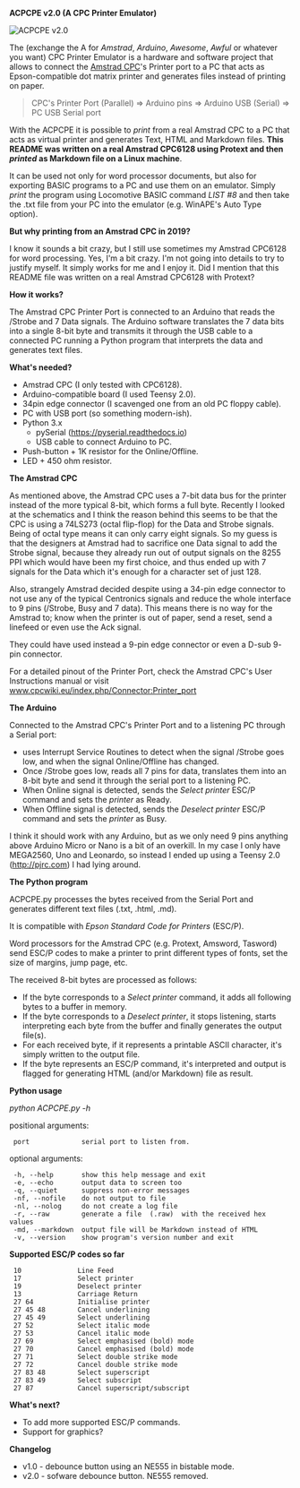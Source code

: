 **ACPCPE v2.0 (A CPC Printer Emulator)**

![ACPCPE v2.0](https://github.com/asmCcoder/ACPCPE/blob/master/ACPCPE_v2.jpg "ACPCPE v2.0")

The (exchange the A for  *Amstrad*,  *Arduino*, *Awesome*, *Awful* or whatever
you want) CPC Printer Emulator is a hardware and software project that
allows to connect the [Amstrad CPC](https://en.wikipedia.org/wiki/Amstrad_CPC)'s Printer  port to a PC that acts as Epson-compatible dot matrix  printer  and  generates  files instead of printing on paper.

> CPC's  Printer  Port  (Parallel)  =>   Arduino  pins  =>  Arduino  USB
(Serial) => PC USB Serial port

With the ACPCPE it is possible to  *print*  from a real Amstrad CPC to a
PC that acts as virtual printer  and generates Text, HTML and Markdown
files. **This README was written on a real Amstrad CPC6128 using Protext
and then *printed* as Markdown file on a Linux machine**.

It can be used not only  for   word  processor documents, but also for
exporting BASIC programs to a PC  and  use them on an emulator. Simply
*print* the program using Locomotive BASIC command *LIST #8* and then 
take the .txt file from your PC into  the emulator (e.g. WinAPE's Auto 
Type option).

**But why printing from an Amstrad CPC in 2019?**

I know it sounds a bit crazy,  but  I still use sometimes my Amstrad 
CPC6128 for word processing. Yes, I'm a bit  crazy.  I'm not going into 
details to try to justify myself. It simply works  for  me  and I enjoy 
it. Did I mention that this README file  was  written  on a real Amstrad
CPC6128 with Protext?

**How it works?**

The Amstrad CPC Printer Port is connected to an Arduino that reads the
/Strobe and 7 Data signals. The Arduino software translates the 7 data bits
into a single 8-bit byte and transmits  it  through the USB cable to a
connected PC running a  Python  program  that  interprets the data and
generates text files.

**What's needed?**
* Amstrad CPC (I only tested with CPC6128).
* Arduino-compatible  board (I used Teensy 2.0).
* 34pin edge connector (I scavenged one from an old PC floppy cable).
* PC with USB port (so something modern-ish).
* Python 3.x
	* pySerial (https://pyserial.readthedocs.io)
	* USB cable to connect Arduino to PC.
* Push-button + 1K resistor for the Online/Offline.
* LED + 450 ohm resistor.

**The Amstrad CPC**

As mentioned above, the Amstrad  CPC  uses a 7-bit data bus for the printer 
instead of the more  typical 8-bit, which forms a full byte. Recently I looked
at the schematics and I think the reason behind this seems to be that the CPC is using a 74LS273 (octal flip-flop) for the Data and Strobe signals. Being of octal type means it can only carry eight signals. So my guess is that the designers at Amstrad had to sacrifice one Data signal to add the Strobe signal, because they already run out of output signals on the 8255 PPI which would have been my first choice, and thus ended up  with 7 signals for the Data which it's enough for a character set of just 128.

Also, strangely Amstrad decided despite using a 34-pin edge connector to not use 
any of  the typical Centronics signals and reduce the whole interface to 9 pins
(/Strobe,  Busy and 7 data). This means there is no way for the Amstrad  to;  know  when the printer is out of paper, send a reset, send a linefeed or even use the Ack signal.

They could have used instead a 9-pin  edge connector or even a D-sub 9-
pin connector.

For a detailed pinout of  the  Printer  Port,  check the Amstrad CPC's
User          Instructions          manual           or          visit
www.cpcwiki.eu/index.php/Connector:Printer_port

**The Arduino**

Connected to the Amstrad  CPC's  Printer  Port  and  to a listening PC
through a Serial port:
* uses Interrupt Service Routines to detect when the signal /Strobe goes
low, and when the signal Online/Offline has changed.
* Once /Strobe goes low, reads  all  7  pins for data, translates them
into an 8-bit byte and send it  through the serial port to a listening
PC.
* When Online  signal  is  detected,  sends  the  *Select printer* ESC/P
command and sets the *printer* as Ready.
* When Offline signal is  detected,  sends  the *Deselect printer* ESC/P
command and sets the *printer* as Busy.

I think it should work with any  Arduino,  but  as we only need 9 pins
anything above Arduino Micro or Nano  is  a  bit of an overkill. In my
case I only have MEGA2560,  Uno  and  Leonardo,  so instead I ended up
using a Teensy 2.0 (http://pjrc.com) I had lying around.

**The Python program**

ACPCPE.py processes  the  bytes  received  from  the  Serial  Port and
generates different text files (.txt, .html, .md).

It is compatible with *Epson Standard Code for Printers* (ESC/P).

Word processors for the Amstrad  CPC  (e.g. Protext, Amsword, Tasword)
send ESC/P codes to make a printer  to print different types of fonts,
set the size of margins, jump page, etc.

The received 8-bit bytes are processed as follows:
* If the byte corresponds  to  a  *Select  printer* command, it adds all
following bytes to a buffer in memory.
* If the byte corresponds to  a  *Deselect printer*, it stops listening,
starts interpreting each byte  from  the  buffer and finally generates
the output file(s).
*  For  each  received  byte,  if  it  represents  a  printable  ASCII
character, it's simply written to the output file.
* If the byte represents an ESC/P command, it's interpreted and output
is flagged for generating HTML (and/or Markdown) file as result.

**Python usage**

*python ACPCPE.py -h*

positional arguments:

	 port             serial port to listen from.

optional arguments:

	 -h, --help       show this help message and exit
	 -e, --echo       output data to screen too
	 -q, --quiet      suppress non-error messages
	 -nf, --nofile    do not output to file
	 -nl, --nolog     do not create a log file
	 -r, --raw        generate a file  (.raw)  with the received hex values
	 -md, --markdown  output file will be Markdown instead of HTML
	 -v, --version    show program's version number and exit

**Supported ESC/P codes so far**

	 10              Line Feed
	 17              Select printer
	 19              Deselect printer
	 13              Carriage Return
	 27 64           Initialise printer
	 27 45 48        Cancel underlining
	 27 45 49        Select underlining
	 27 52           Select italic mode
	 27 53           Cancel italic mode
	 27 69           Select emphasised (bold) mode
	 27 70           Cancel emphasised (bold) mode
	 27 71           Select double strike mode
	 27 72           Cancel double strike mode
	 27 83 48        Select superscript
	 27 83 49        Select subscript
	 27 87           Cancel superscript/subscript

**What's next?**
* To add more supported ESC/P commands.
* Support for graphics?

**Changelog**
* v1.0 - debounce button using an NE555 in bistable mode.
* v2.0 - sofware debounce button. NE555 removed.
